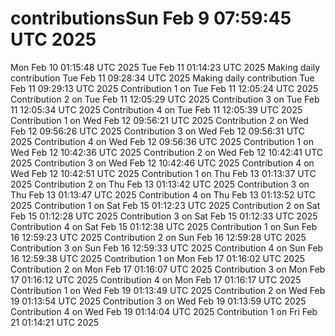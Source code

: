 # contributionsSun Feb  9 07:59:45 UTC 2025
Mon Feb 10 01:15:48 UTC 2025
Tue Feb 11 01:14:23 UTC 2025
Making daily contribution
Tue Feb 11 09:28:34 UTC 2025
Making daily contribution
Tue Feb 11 09:29:13 UTC 2025
Contribution 1 on Tue Feb 11 12:05:24 UTC 2025
Contribution 2 on Tue Feb 11 12:05:29 UTC 2025
Contribution 3 on Tue Feb 11 12:05:34 UTC 2025
Contribution 4 on Tue Feb 11 12:05:39 UTC 2025
Contribution 1 on Wed Feb 12 09:56:21 UTC 2025
Contribution 2 on Wed Feb 12 09:56:26 UTC 2025
Contribution 3 on Wed Feb 12 09:56:31 UTC 2025
Contribution 4 on Wed Feb 12 09:56:36 UTC 2025
Contribution 1 on Wed Feb 12 10:42:36 UTC 2025
Contribution 2 on Wed Feb 12 10:42:41 UTC 2025
Contribution 3 on Wed Feb 12 10:42:46 UTC 2025
Contribution 4 on Wed Feb 12 10:42:51 UTC 2025
Contribution 1 on Thu Feb 13 01:13:37 UTC 2025
Contribution 2 on Thu Feb 13 01:13:42 UTC 2025
Contribution 3 on Thu Feb 13 01:13:47 UTC 2025
Contribution 4 on Thu Feb 13 01:13:52 UTC 2025
Contribution 1 on Sat Feb 15 01:12:23 UTC 2025
Contribution 2 on Sat Feb 15 01:12:28 UTC 2025
Contribution 3 on Sat Feb 15 01:12:33 UTC 2025
Contribution 4 on Sat Feb 15 01:12:38 UTC 2025
Contribution 1 on Sun Feb 16 12:59:23 UTC 2025
Contribution 2 on Sun Feb 16 12:59:28 UTC 2025
Contribution 3 on Sun Feb 16 12:59:33 UTC 2025
Contribution 4 on Sun Feb 16 12:59:38 UTC 2025
Contribution 1 on Mon Feb 17 01:16:02 UTC 2025
Contribution 2 on Mon Feb 17 01:16:07 UTC 2025
Contribution 3 on Mon Feb 17 01:16:12 UTC 2025
Contribution 4 on Mon Feb 17 01:16:17 UTC 2025
Contribution 1 on Wed Feb 19 01:13:49 UTC 2025
Contribution 2 on Wed Feb 19 01:13:54 UTC 2025
Contribution 3 on Wed Feb 19 01:13:59 UTC 2025
Contribution 4 on Wed Feb 19 01:14:04 UTC 2025
Contribution 1 on Fri Feb 21 01:14:21 UTC 2025
